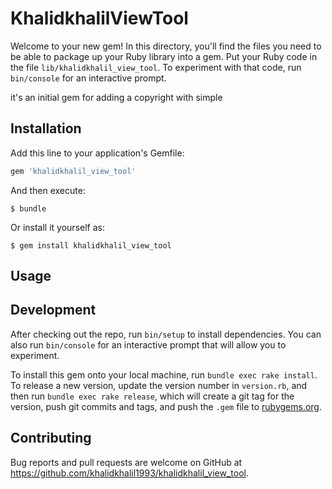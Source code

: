# KhalidkhalilViewTool

Welcome to your new gem! In this directory, you'll find the files you need to be able to package up your Ruby library into a gem. Put your Ruby code in the file `lib/khalidkhalil_view_tool`. To experiment with that code, run `bin/console` for an interactive prompt.

it's an initial gem for adding a copyright with simple 

## Installation

Add this line to your application's Gemfile:

```ruby
gem 'khalidkhalil_view_tool'
```

And then execute:

    $ bundle

Or install it yourself as:

    $ gem install khalidkhalil_view_tool

## Usage


## Development

After checking out the repo, run `bin/setup` to install dependencies. You can also run `bin/console` for an interactive prompt that will allow you to experiment.

To install this gem onto your local machine, run `bundle exec rake install`. To release a new version, update the version number in `version.rb`, and then run `bundle exec rake release`, which will create a git tag for the version, push git commits and tags, and push the `.gem` file to [rubygems.org](https://rubygems.org).

## Contributing

Bug reports and pull requests are welcome on GitHub at https://github.com/khalidkhalil1993/khalidkhalil_view_tool.
